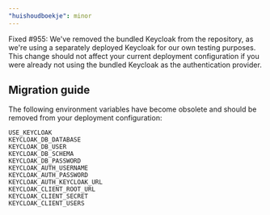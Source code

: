 ```yaml
---
"huishoudboekje": minor
---
```


Fixed #955: We've removed the bundled Keycloak from the repository, as we're using a separately deployed Keycloak for our own testing purposes.
This change should not affect your current deployment configuration if you were already not using the bundled Keycloak as the authentication provider.

## Migration guide

The following environment variables have become obsolete and should be removed from your deployment configuration:

```shell
USE_KEYCLOAK
KEYCLOAK_DB_DATABASE
KEYCLOAK_DB_USER
KEYCLOAK_DB_SCHEMA
KEYCLOAK_DB_PASSWORD
KEYCLOAK_AUTH_USERNAME
KEYCLOAK_AUTH_PASSWORD
KEYCLOAK_AUTH_KEYCLOAK_URL
KEYCLOAK_CLIENT_ROOT_URL
KEYCLOAK_CLIENT_SECRET
KEYCLOAK_CLIENT_USERS
```
